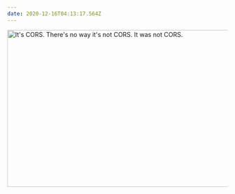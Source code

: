 ```yaml
---
date: 2020-12-16T04:13:17.564Z
---
```


<img src="/assets/notes/cors.jpg" srcset="/assets/notes/cors.jpg, /assets/notes/cors@2x.jpg 2x" alt="It's CORS. There's no way it's not CORS. It was not CORS." width="600" height="360">
